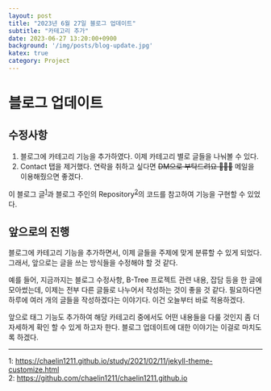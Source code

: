 ```yaml
---
layout: post
title: "2023년 6월 27일 블로그 업데이트"
subtitle: "카테고리 추가"
date: 2023-06-27 13:20:00+0900
background: '/img/posts/blog-update.jpg'
katex: true
category: Project
---
```


# 블로그 업데이트

## 수정사항

1. 블로그에 카테고리 기능을 추가하였다. 이제 카테고리 별로 글들을 나눠볼 수 있다.
2. Contact 탭을 제거했다. 연락을 취하고 싶다면 ~~DM으로 부탁드려요 🙏🙏🙏~~ 메일을 이용해줬으면 좋겠다.

이 블로그 글<sup>[1](#footnote_1)</sup>과 블로그 주인의 Repository<sup>[2](#footnote_2)</sup>의 코드를 참고하여 기능을 구현할 수 있었다.

## 앞으로의 진행

블로그에 카테고리 기능을 추가하면서, 이제 글들을 주제에 맞게 분류할 수 있게 되었다. 그래서, 앞으로는 글을 쓰는 방식들을 수정해야 할 것 같다. 

예를 들어, 지금까지는 블로그 수정사항, B-Tree 프로젝트 관련 내용, 잡담 등을 한 글에 모아썼는데, 이제는 전부 다른 글들로 나누어서 작성하는 것이 좋을 것 같다. 필요하다면 하루에 여러 개의 글들을 작성하겠다는 이야기다. 이건 오늘부터 바로 적용하겠다.

앞으로 태그 기능도 추가하여 해당 카테고리 중에서도 어떤 내용들을 다룰 것인지 좀 더 자세하게 확인 할 수 있게 하고자 한다. 블로그 업데이트에 대한 이야기는 이걸로 마치도록 하겠다.

- - -
<a name="footnote_1">1</a>: <https://chaelin1211.github.io/study/2021/02/11/jekyll-theme-customize.html>  
<a name="footnote_2">2</a>: <https://github.com/chaelin1211/chaelin1211.github.io>  